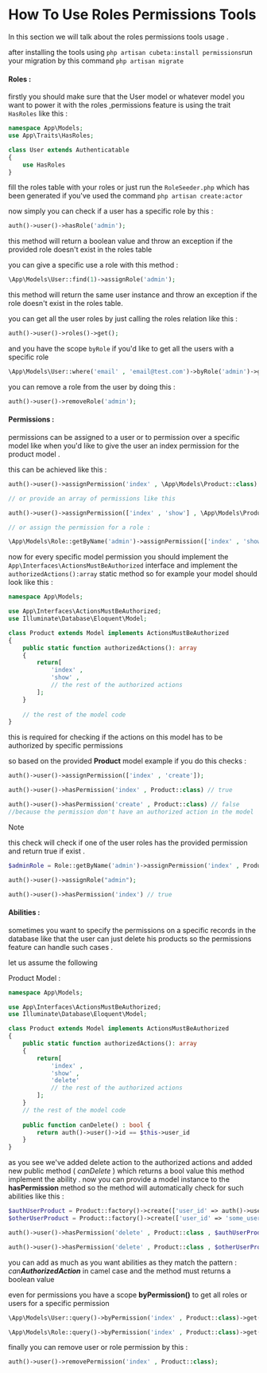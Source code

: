 <h1 id="cubeta-permissions-usage">How To Use Roles Permissions Tools </h1>

In this section we will talk about the roles permissions tools usage .

after installing the tools using `php artisan cubeta:install permissions`run your migration by this
command `php artisan migrate`

#### Roles :

firstly you should make sure that the User model or whatever model you want to power it with the roles ,permissions
feature is using the trait `HasRoles` like this :

```php
namespace App\Models;
use App\Traits\HasRoles;

class User extends Authenticatable
{
    use HasRoles
}
```

fill the roles table with your roles or just run the `RoleSeeder.php` which has been generated if you've used the
command `php artisan create:actor`

now simply you can check if a user has a specific role by this :

```php
auth()->user()->hasRole('admin');
```

this method will return a boolean value and throw an exception if the provided role doesn't exist in the roles table

you can give a specific use a role with this method :

```php
\App\Models\User::find(1)->assignRole('admin');
```

this method will return the same user instance and throw an exception if the role doesn't exist in the roles table.

you can get all the user roles by just calling the roles relation like this :

```php
auth()->user()->roles()->get();
```

and you have the scope `byRole` if you'd like to get all the users with a specific role

```php
\App\Models\User::where('email' , 'email@test.com')->byRole('admin')->get();
```

you can remove a role from the user by doing this :

```php
auth()->user()->removeRole('admin');
```

#### Permissions :

permissions can be assigned to a user or to permission over a specific model
like when you'd like to give the user an index permission for the product model .

this can be achieved like this :

```php
auth()->user()->assignPermission('index' , \App\Models\Product::class)

// or provide an array of permissions like this

auth()->user()->assignPermission(['index' , 'show'] , \App\Models\Product::class)

// or assign the permission for a role : 

\App\Models\Role::getByName('admin')->assignPermission(['index' , 'show'] , \App\Models\Product::class);
```

now for every specific model permission you should implement the `App\Interfaces\ActionsMustBeAuthorized` interface and
implement the `authorizedActions():array` static method
so for example your model should look like this :

```php
namespace App\Models;

use App\Interfaces\ActionsMustBeAuthorized;
use Illuminate\Database\Eloquent\Model;

class Product extends Model implements ActionsMustBeAuthorized
{
    public static function authorizedActions(): array
    {
        return[
            'index' ,
            'show' ,
            // the rest of the authorized actions
        ];
    }
    
    // the rest of the model code
}
```

this is required for checking if the actions on this model has to be authorized by specific permissions

so based on the provided **Product** model example if you do this checks  :

```php
auth()->user()->assignPermission(['index' , 'create']);

auth()->user()->hasPermission('index' , Product::class) // true

auth()->user()->hasPermission('create' , Product::class) // false 
//because the permission don't have an authorized action in the model
```

> [!note]
> this check will check if one of the user roles has the provided permission and return true if exist .


```php
$adminRole = Role::getByName('admin')->assignPermission('index' , Product::class);

auth()->user()->assignRole("admin");

auth()->user()->hasPermission('index') // true
```

#### Abilities :

sometimes you want to specify the permissions on a specific records in the database like that the user can just delete
his products so the permissions feature can handle such cases .

let us assume the following

Product Model :

```php
namespace App\Models;

use App\Interfaces\ActionsMustBeAuthorized;
use Illuminate\Database\Eloquent\Model;

class Product extends Model implements ActionsMustBeAuthorized
{
    public static function authorizedActions(): array
    {
        return[
            'index' ,
            'show' ,
            'delete'
            // the rest of the authorized actions
        ];
    }
    // the rest of the model code
    
    public function canDelete() : bool {
        return auth()->user()->id == $this->user_id
    }
}
```

as you see we've added delete action to the authorized actions and added new public method ( _canDelete_ ) which returns
a bool value
this method implement the ability .
now you can provide a model instance to the **hasPermission** method so the method will automatically check for such
abilities like this :

```php
$authUserProduct = Product::factory()->create(['user_id' => auth()->user()->id]) ; 
$otherUserProduct = Product::factory()->create(['user_id' => 'some_user_id']);

auth()->user()->hasPermission('delete' , Product::class , $authUserProduct); // true

auth()->user()->hasPermission('delete' , Product::class , $otherUserProduct); // false
```

you can add as much as you want abilities as they match the pattern : _can**AuthorizedAction**_ in camel case and the
method must returns a boolean value

even for permissions you have a scope **byPermission()** to get all roles or users for a specific permission

```php
\App\Models\User::query()->byPermission('index' , Product::class)->get();

\App\Models\Role::query()->byPermission('index' , Product::class)->get();
```


finally you can remove user or role permission by this : 

```php
auth()->user()->removePermission('index' , Product::class);
```


